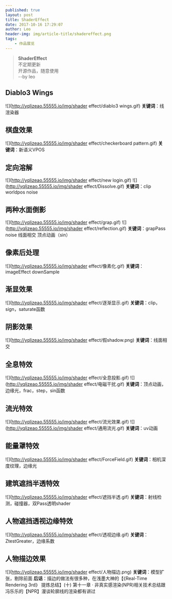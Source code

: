 ```yaml
---
published: true
layout: post
title: ShaderEffect
date: 2017-10-16 17:29:07
author: Leo
header-img: img/article-title/shadereffect.png
tags:
    - 作品展览
---
```

> **ShaderEffect**<br>
> 不定期更新<br>
> 开源作品，随意使用<br>
>  --by leo<br>

## Diablo3 Wings
![](http://yqlizeao.55555.io/img/shader effect/diablo3 wings.gif)
**关键词**：线渲染器

## 棋盘效果
![](http://yqlizeao.55555.io/img/shader effect/checkerboard pattern.gif)
**关键词**：新语义VPOS

## 定向溶解
![](http://yqlizeao.55555.io/img/shader effect/new login.gif)
![](http://yqlizeao.55555.io/img/shader effect/Dissolve.gif)
**关键词**：clip worldpos noise

## 两种水面倒影
![](http://yqlizeao.55555.io/img/shader effect/grap.gif)
![](http://yqlizeao.55555.io/img/shader effect/reflection.gif)
**关键词**：grapPass noise 线面相交 顶点动画（sin）

## 像素后处理
![](http://yqlizeao.55555.io/img/shader effect/像素化.gif)
**关键词**：imageEffect downSample

## 渐显效果
![](http://yqlizeao.55555.io/img/shader effect/逐渐显示.gif)
**关键词**：clip，sign，saturate函数

## 阴影效果
![](http://yqlizeao.55555.io/img/shader effect/假shadow.png)
**关键词**：线面相交

## 全息特效
![](http://yqlizeao.55555.io/img/shader effect/全息投影.gif)
![](http://yqlizeao.55555.io/img/shader effect/电磁干扰.gif)
**关键词**：顶点动画，边缘光，frac，step，sin函数

## 流光特效
![](http://yqlizeao.55555.io/img/shader effect/流光效果.gif)
![](http://yqlizeao.55555.io/img/shader effect/通用流光.gif)
**关键词**：uv动画

## 能量罩特效
![](http://yqlizeao.55555.io/img/shader effect/ForceField.gif)
**关键词**：相机深度纹理，边缘光

## 建筑遮挡半透特效
![](http://yqlizeao.55555.io/img/shader effect/遮挡半透.gif)
**关键词**：射线检测，碰撞器，双Pass透明shader

## 人物遮挡透视边缘特效
![](http://yqlizeao.55555.io/img/shader effect/透视边缘.gif)
**关键词**：ZtestGreater，边缘系数

## 人物描边效果
![](http://yqlizeao.55555.io/img/shader effect/人物描边.png)
**关键词**：模型扩张，剔除前面
**后话**：描边的做法有很多种，在浅墨大神的【《Real-Time Rendering 3rd》 提炼总结】(十) 第十一章 · 非真实感渲染(NPR)相关技术总结跟冯乐乐的【NPR】漫谈轮廓线的渲染都有讲过